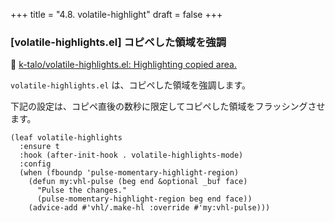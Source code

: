 +++
title = "4.8. volatile-highlight"
draft = false
+++
### [volatile-highlights.el] コピペした領域を強調
🔗 [k-talo/volatile-highlights.el: Highlighting copied area.](https://github.com/k-talo/volatile-highlights.el) 

`volatile-highlights.el` は、コピペした領域を強調します。

下記の設定は、コピペ直後の数秒に限定してコピペした領域をフラッシングさせます。

```elisp
(leaf volatile-highlights
  :ensure t
  :hook (after-init-hook . volatile-highlights-mode)
  :config
  (when (fboundp 'pulse-momentary-highlight-region)
	(defun my:vhl-pulse (beg end &optional _buf face)
	  "Pulse the changes."
	  (pulse-momentary-highlight-region beg end face))
	(advice-add #'vhl/.make-hl :override #'my:vhl-pulse)))
```
